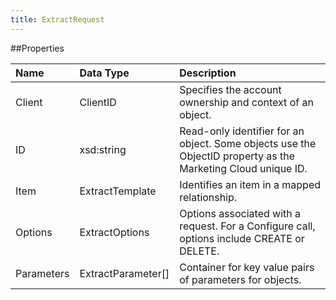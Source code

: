 ```yaml
---
title: ExtractRequest
---
```


##Properties
<table class="table table-hover"> <thead align="left"><tr><th>Name</th><th>Data Type</th><th>Description</th></tr></thead> <tbody><tr><td>Client</td><td>ClientID</td><td>Specifies the account ownership and context of an object.</td></tr><tr><td>ID</td><td>xsd:string</td><td>Read-only identifier for an object. Some objects use the ObjectID property as the Marketing Cloud unique ID.</td></tr><tr><td>Item</td><td>ExtractTemplate</td><td>Identifies an item in a mapped relationship.</td></tr><tr><td>Options</td><td>ExtractOptions</td><td>Options associated with a request. For a Configure call, options include CREATE or DELETE.</td></tr><tr><td>Parameters</td><td>ExtractParameter[]</td><td>Container for key value pairs of parameters for objects.</td></tr></tbody></table>
